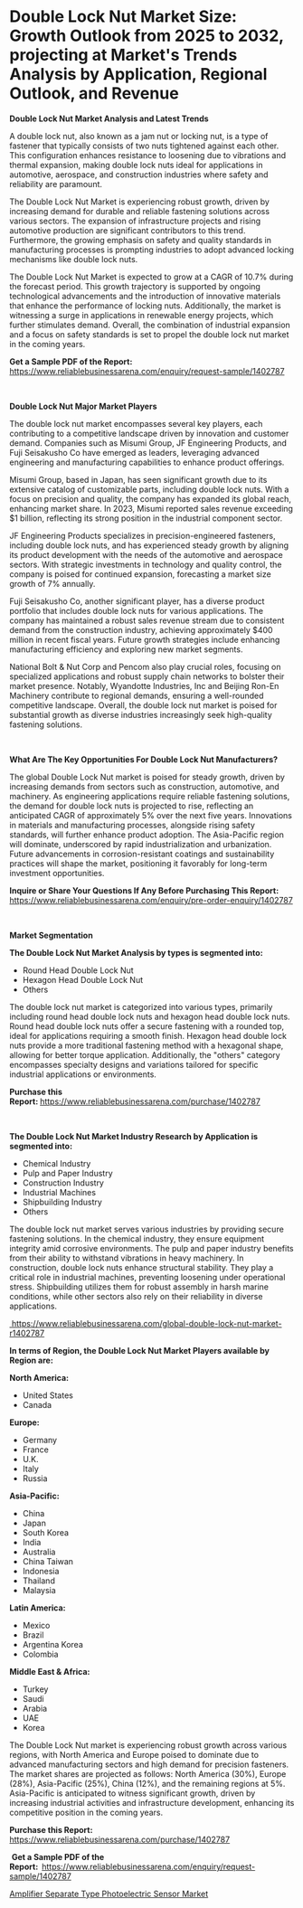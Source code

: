 <p><h1>Double Lock Nut Market Size: Growth Outlook from 2025 to 2032, projecting at Market's Trends Analysis by Application, Regional Outlook, and Revenue</h1></p><p><strong>Double Lock Nut Market Analysis and Latest Trends</strong></p>
<p><p>A double lock nut, also known as a jam nut or locking nut, is a type of fastener that typically consists of two nuts tightened against each other. This configuration enhances resistance to loosening due to vibrations and thermal expansion, making double lock nuts ideal for applications in automotive, aerospace, and construction industries where safety and reliability are paramount.</p><p>The Double Lock Nut Market is experiencing robust growth, driven by increasing demand for durable and reliable fastening solutions across various sectors. The expansion of infrastructure projects and rising automotive production are significant contributors to this trend. Furthermore, the growing emphasis on safety and quality standards in manufacturing processes is prompting industries to adopt advanced locking mechanisms like double lock nuts.</p><p>The Double Lock Nut Market is expected to grow at a CAGR of 10.7% during the forecast period. This growth trajectory is supported by ongoing technological advancements and the introduction of innovative materials that enhance the performance of locking nuts. Additionally, the market is witnessing a surge in applications in renewable energy projects, which further stimulates demand. Overall, the combination of industrial expansion and a focus on safety standards is set to propel the double lock nut market in the coming years.</p></p>
<p><strong>Get a Sample PDF of the Report:&nbsp;</strong> <a href="https://www.reliablebusinessarena.com/enquiry/request-sample/1402787?utm_campaign=3181&utm_medium=2&utm_source=Github&utm_content=ia&utm_term=28032025&utm_id=double-lock-nut">https://www.reliablebusinessarena.com/enquiry/request-sample/1402787</a></p>
<p>&nbsp;</p>
<p><strong>Double Lock Nut Major Market Players</strong></p>
<p><p>The double lock nut market encompasses several key players, each contributing to a competitive landscape driven by innovation and customer demand. Companies such as Misumi Group, JF Engineering Products, and Fuji Seisakusho Co have emerged as leaders, leveraging advanced engineering and manufacturing capabilities to enhance product offerings.</p><p>Misumi Group, based in Japan, has seen significant growth due to its extensive catalog of customizable parts, including double lock nuts. With a focus on precision and quality, the company has expanded its global reach, enhancing market share. In 2023, Misumi reported sales revenue exceeding $1 billion, reflecting its strong position in the industrial component sector.</p><p>JF Engineering Products specializes in precision-engineered fasteners, including double lock nuts, and has experienced steady growth by aligning its product development with the needs of the automotive and aerospace sectors. With strategic investments in technology and quality control, the company is poised for continued expansion, forecasting a market size growth of 7% annually.</p><p>Fuji Seisakusho Co, another significant player, has a diverse product portfolio that includes double lock nuts for various applications. The company has maintained a robust sales revenue stream due to consistent demand from the construction industry, achieving approximately $400 million in recent fiscal years. Future growth strategies include enhancing manufacturing efficiency and exploring new market segments.</p><p>National Bolt & Nut Corp and Pencom also play crucial roles, focusing on specialized applications and robust supply chain networks to bolster their market presence. Notably, Wyandotte Industries, Inc and Beijing Ron-En Machinery contribute to regional demands, ensuring a well-rounded competitive landscape. Overall, the double lock nut market is poised for substantial growth as diverse industries increasingly seek high-quality fastening solutions.</p></p>
<p>&nbsp;</p>
<p><strong>What Are The Key Opportunities For Double Lock Nut Manufacturers?</strong></p>
<p><p>The global Double Lock Nut market is poised for steady growth, driven by increasing demands from sectors such as construction, automotive, and machinery. As engineering applications require reliable fastening solutions, the demand for double lock nuts is projected to rise, reflecting an anticipated CAGR of approximately 5% over the next five years. Innovations in materials and manufacturing processes, alongside rising safety standards, will further enhance product adoption. The Asia-Pacific region will dominate, underscored by rapid industrialization and urbanization. Future advancements in corrosion-resistant coatings and sustainability practices will shape the market, positioning it favorably for long-term investment opportunities.</p></p>
<p><strong>Inquire or Share Your Questions If Any Before Purchasing This Report:</strong> <a href="https://www.reliablebusinessarena.com/enquiry/pre-order-enquiry/1402787?utm_campaign=3181&utm_medium=2&utm_source=Github&utm_content=ia&utm_term=28032025&utm_id=double-lock-nut">https://www.reliablebusinessarena.com/enquiry/pre-order-enquiry/1402787</a></p>
<p>&nbsp;</p>
<p><strong>Market Segmentation</strong></p>
<p><strong>The Double Lock Nut Market Analysis by types is segmented into:</strong></p>
<p><ul><li>Round Head Double Lock Nut</li><li>Hexagon Head Double Lock Nut</li><li>Others</li></ul></p>
<p><p>The double lock nut market is categorized into various types, primarily including round head double lock nuts and hexagon head double lock nuts. Round head double lock nuts offer a secure fastening with a rounded top, ideal for applications requiring a smooth finish. Hexagon head double lock nuts provide a more traditional fastening method with a hexagonal shape, allowing for better torque application. Additionally, the "others" category encompasses specialty designs and variations tailored for specific industrial applications or environments.</p></p>
<p><strong>Purchase this Report:&nbsp;</strong><a href="https://www.reliablebusinessarena.com/purchase/1402787?utm_campaign=3181&utm_medium=2&utm_source=Github&utm_content=ia&utm_term=28032025&utm_id=double-lock-nut">https://www.reliablebusinessarena.com/purchase/1402787</a></p>
<p>&nbsp;</p>
<p><strong>The Double Lock Nut Market Industry Research by Application is segmented into:</strong></p>
<p><ul><li>Chemical Industry</li><li>Pulp and Paper Industry</li><li>Construction Industry</li><li>Industrial Machines</li><li>Shipbuilding Industry</li><li>Others</li></ul></p>
<p><p>The double lock nut market serves various industries by providing secure fastening solutions. In the chemical industry, they ensure equipment integrity amid corrosive environments. The pulp and paper industry benefits from their ability to withstand vibrations in heavy machinery. In construction, double lock nuts enhance structural stability. They play a critical role in industrial machines, preventing loosening under operational stress. Shipbuilding utilizes them for robust assembly in harsh marine conditions, while other sectors also rely on their reliability in diverse applications.</p></p>
<p><a href="https://www.reliablebusinessarena.com/global-double-lock-nut-market-r1402787?utm_campaign=3181&utm_medium=2&utm_source=Github&utm_content=ia&utm_term=28032025&utm_id=double-lock-nut">&nbsp;https://www.reliablebusinessarena.com/global-double-lock-nut-market-r1402787</a></p>
<p><strong>In terms of Region, the Double Lock Nut Market Players available by Region are:</strong></p>
<p>
    <p> <strong> North America: </strong>
        <ul>
            <li>United States</li>
            <li>Canada</li>
        </ul>
        </p> 
    <p> <strong> Europe: </strong>
        <ul>
            <li>Germany</li>
            <li>France</li>
            <li>U.K.</li>
            <li>Italy</li>
            <li>Russia</li>
        </ul>
        </p> 
    <p> <strong> Asia-Pacific: </strong>
        <ul>
            <li>China</li>
            <li>Japan</li>
            <li>South Korea</li>
            <li>India</li>
            <li>Australia</li>
            <li>China Taiwan</li>
            <li>Indonesia</li>
            <li>Thailand</li>
            <li>Malaysia</li>
        </ul>
        </p> 
    <p> <strong> Latin America: </strong>
        <ul>
            <li>Mexico</li>
            <li>Brazil</li>
            <li>Argentina Korea</li>
            <li>Colombia</li>
        </ul>
        </p> 
    <p> <strong> Middle East & Africa: </strong>
        <ul>
            <li>Turkey</li>
            <li>Saudi</li>
            <li>Arabia</li>
            <li>UAE</li>
            <li>Korea</li>
        </ul>
    </p>
    </p>
<p><p>The Double Lock Nut market is experiencing robust growth across various regions, with North America and Europe poised to dominate due to advanced manufacturing sectors and high demand for precision fasteners. The market shares are projected as follows: North America (30%), Europe (28%), Asia-Pacific (25%), China (12%), and the remaining regions at 5%. Asia-Pacific is anticipated to witness significant growth, driven by increasing industrial activities and infrastructure development, enhancing its competitive position in the coming years.</p></p>
<p><strong>Purchase this Report: </strong><a href="https://www.reliablebusinessarena.com/purchase/1402787?utm_campaign=3181&utm_medium=2&utm_source=Github&utm_content=ia&utm_term=28032025&utm_id=double-lock-nut">https://www.reliablebusinessarena.com/purchase/1402787</a></p>
<p>&nbsp;<strong>Get a Sample PDF of the Report:&nbsp;&nbsp;</strong><a href="https://www.reliablebusinessarena.com/enquiry/request-sample/1402787?utm_campaign=3181&utm_medium=2&utm_source=Github&utm_content=ia&utm_term=28032025&utm_id=double-lock-nut">https://www.reliablebusinessarena.com/enquiry/request-sample/1402787</a></p>
<p><strong></strong></p>
<p><p><a href="https://github.com/jolinolooman/Market-Research-Report-List-1/blob/main/amplifier-separate-type-photoelectric-sensor-market.md?utm_campaign=3181&utm_medium=2&utm_source=Github&utm_content=ia&utm_term=28032025&utm_id=double-lock-nut">Amplifier Separate Type Photoelectric Sensor Market</a></p></p>